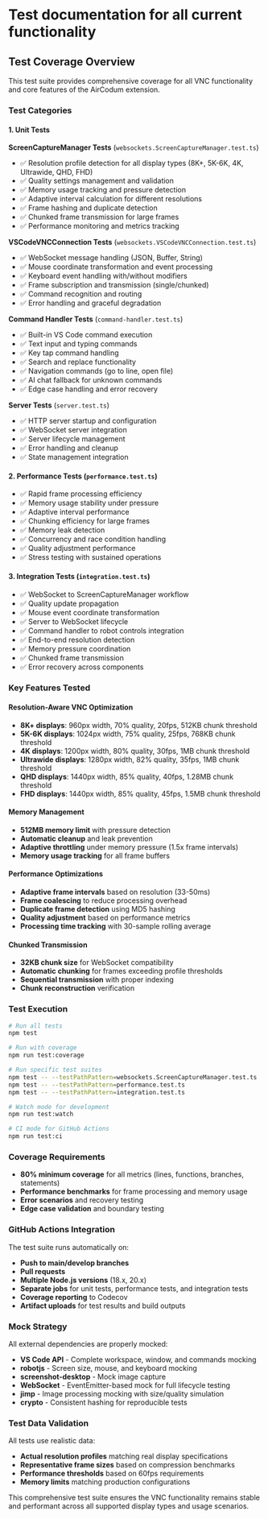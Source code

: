 # Test documentation for all current functionality

## Test Coverage Overview

This test suite provides comprehensive coverage for all VNC functionality and core features of the AirCodum extension.

### Test Categories

#### 1. Unit Tests

**ScreenCaptureManager Tests** (`websockets.ScreenCaptureManager.test.ts`)
- ✅ Resolution profile detection for all display types (8K+, 5K-6K, 4K, Ultrawide, QHD, FHD)
- ✅ Quality settings management and validation 
- ✅ Memory usage tracking and pressure detection
- ✅ Adaptive interval calculation for different resolutions
- ✅ Frame hashing and duplicate detection
- ✅ Chunked frame transmission for large frames
- ✅ Performance monitoring and metrics tracking

**VSCodeVNCConnection Tests** (`websockets.VSCodeVNCConnection.test.ts`)
- ✅ WebSocket message handling (JSON, Buffer, String)
- ✅ Mouse coordinate transformation and event processing
- ✅ Keyboard event handling with/without modifiers  
- ✅ Frame subscription and transmission (single/chunked)
- ✅ Command recognition and routing
- ✅ Error handling and graceful degradation

**Command Handler Tests** (`command-handler.test.ts`)
- ✅ Built-in VS Code command execution
- ✅ Text input and typing commands
- ✅ Key tap command handling
- ✅ Search and replace functionality
- ✅ Navigation commands (go to line, open file)
- ✅ AI chat fallback for unknown commands
- ✅ Edge case handling and error recovery

**Server Tests** (`server.test.ts`)
- ✅ HTTP server startup and configuration
- ✅ WebSocket server integration
- ✅ Server lifecycle management
- ✅ Error handling and cleanup
- ✅ State management integration

#### 2. Performance Tests (`performance.test.ts`)
- ✅ Rapid frame processing efficiency
- ✅ Memory usage stability under pressure
- ✅ Adaptive interval performance
- ✅ Chunking efficiency for large frames
- ✅ Memory leak detection
- ✅ Concurrency and race condition handling
- ✅ Quality adjustment performance
- ✅ Stress testing with sustained operations

#### 3. Integration Tests (`integration.test.ts`)  
- ✅ WebSocket to ScreenCaptureManager workflow
- ✅ Quality update propagation
- ✅ Mouse event coordinate transformation
- ✅ Server to WebSocket lifecycle
- ✅ Command handler to robot controls integration
- ✅ End-to-end resolution detection
- ✅ Memory pressure coordination
- ✅ Chunked frame transmission
- ✅ Error recovery across components

### Key Features Tested

#### Resolution-Aware VNC Optimization
- **8K+ displays**: 960px width, 70% quality, 20fps, 512KB chunk threshold
- **5K-6K displays**: 1024px width, 75% quality, 25fps, 768KB chunk threshold  
- **4K displays**: 1200px width, 80% quality, 30fps, 1MB chunk threshold
- **Ultrawide displays**: 1280px width, 82% quality, 35fps, 1MB chunk threshold
- **QHD displays**: 1440px width, 85% quality, 40fps, 1.28MB chunk threshold
- **FHD displays**: 1440px width, 85% quality, 45fps, 1.5MB chunk threshold

#### Memory Management
- **512MB memory limit** with pressure detection
- **Automatic cleanup** and leak prevention
- **Adaptive throttling** under memory pressure (1.5x frame intervals)
- **Memory usage tracking** for all frame buffers

#### Performance Optimizations  
- **Adaptive frame intervals** based on resolution (33-50ms)
- **Frame coalescing** to reduce processing overhead
- **Duplicate frame detection** using MD5 hashing
- **Quality adjustment** based on performance metrics
- **Processing time tracking** with 30-sample rolling average

#### Chunked Transmission
- **32KB chunk size** for WebSocket compatibility
- **Automatic chunking** for frames exceeding profile thresholds
- **Sequential transmission** with proper indexing
- **Chunk reconstruction** verification

### Test Execution

```bash
# Run all tests
npm test

# Run with coverage
npm run test:coverage  

# Run specific test suites
npm test -- --testPathPattern=websockets.ScreenCaptureManager.test.ts
npm test -- --testPathPattern=performance.test.ts
npm test -- --testPathPattern=integration.test.ts

# Watch mode for development
npm run test:watch

# CI mode for GitHub Actions
npm run test:ci
```

### Coverage Requirements

- **80% minimum coverage** for all metrics (lines, functions, branches, statements)
- **Performance benchmarks** for frame processing and memory usage
- **Error scenarios** and recovery testing
- **Edge case validation** and boundary testing

### GitHub Actions Integration

The test suite runs automatically on:
- **Push to main/develop branches**
- **Pull requests**
- **Multiple Node.js versions** (18.x, 20.x)
- **Separate jobs** for unit tests, performance tests, and integration tests
- **Coverage reporting** to Codecov
- **Artifact uploads** for test results and build outputs

### Mock Strategy

All external dependencies are properly mocked:
- **VS Code API** - Complete workspace, window, and commands mocking
- **robotjs** - Screen size, mouse, and keyboard mocking  
- **screenshot-desktop** - Mock image capture
- **WebSocket** - EventEmitter-based mock for full lifecycle testing
- **jimp** - Image processing mocking with size/quality simulation
- **crypto** - Consistent hashing for reproducible tests

### Test Data Validation

All tests use realistic data:
- **Actual resolution profiles** matching real display specifications
- **Representative frame sizes** based on compression benchmarks
- **Performance thresholds** based on 60fps requirements
- **Memory limits** matching production configurations

This comprehensive test suite ensures the VNC functionality remains stable and performant across all supported display types and usage scenarios.